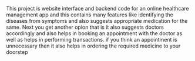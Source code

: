 This project is website interface and backend code for an online healthcare management app and this contains many features like identifying the diseases from symptoms and also suggests appropriate medication for the same. 
Next you get another opion that is it also suggests doctors accordingly and also helps in booking an appointment with the doctor as well as helps in performing transactions.
if you think an appointment is unnecessary then it also helps in ordering the required medicine to your doorstep 
